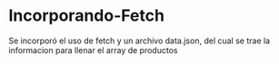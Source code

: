# Incorporando-Fetch

Se incorporó el uso de fetch y un archivo data.json,
del cual se trae la informacion para llenar el array de productos
